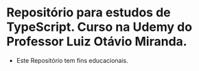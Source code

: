 # Repositório para estudos de TypeScript. Curso na Udemy do Professor Luiz Otávio Miranda.

* Este Repositório tem fins educacionais.

